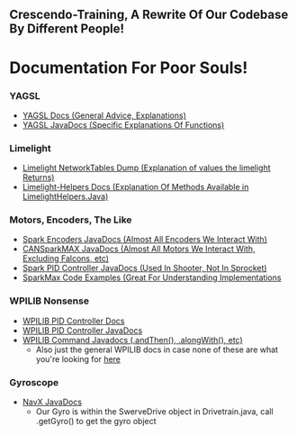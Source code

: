 ## Crescendo-Training, A Rewrite Of Our Codebase By Different People!


# Documentation For Poor Souls!


### YAGSL
* [YAGSL Docs (General Advice, Explanations)](https://anvilproject.org/guides/content/creating-links)
* [YAGSL JavaDocs (Specific Explanations Of Functions)](https://broncbotz3481.github.io/YAGSL/swervelib/SwerveDrive.html)
### Limelight
* [Limelight NetworkTables Dump (Explanation of values the limelight Returns)](https://docs.limelightvision.io/docs/docs-limelight/apis/complete-networktables-api)
* [Limelight-Helpers Docs (Explanation Of Methods Available in LimelightHelpers.Java)](https://docs.limelightvision.io/docs/docs-limelight/apis/limelight-lib)

### Motors, Encoders, The Like
* [Spark Encoders JavaDocs (Almost All Encoders We Interact With)](https://codedocs.revrobotics.com/java/com/revrobotics/relativeencoder)
* [CANSparkMAX JavaDocs (Almost All Motors We Interact With, Excluding Falcons, etc)](https://codedocs.revrobotics.com/java/com/revrobotics/cansparkmax)
* [Spark PID Controller JavaDocs (Used In Shooter, Not In Sprocket)](https://codedocs.revrobotics.com/java/com/revrobotics/sparkpidcontroller)
* [SparkMax Code Examples (Great For Understanding Implementations](https://github.com/REVrobotics/SPARK-MAX-Examples/tree/master/Java)

### WPILIB Nonsense
* [WPILIB PID Controller Docs](https://docs.wpilib.org/en/stable/docs/software/advanced-controls/controllers/pidcontroller.html)
* [WPILIB PID Controller JavaDocs](https://github.wpilib.org/allwpilib/docs/release/java/edu/wpi/first/math/controller/PIDController.html)
* [WPILIB Command Javadocs (.andThen(), .alongWith(), etc)](https://first.wpi.edu/wpilib/allwpilib/docs/release/java/edu/wpi/first/wpilibj2/command/Command.html)
    * Also just the general WPILIB docs in case none of these are what you're looking for [here](https://docs.wpilib.org/en/stable/docs/zero-to-robot/introduction.html)

### Gyroscope
* [NavX JavaDocs](https://www.kauailabs.com/public_files/navx-mxp/apidocs/java/com/kauailabs/navx/frc/AHRS.html)
    * Our Gyro is within the SwerveDrive object in Drivetrain.java, call .getGyro() to get the gyro object
